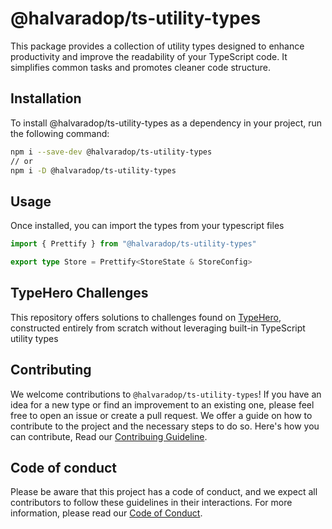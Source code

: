 # @halvaradop/ts-utility-types

This package provides a collection of utility types designed to enhance productivity and improve the readability of your TypeScript code. It simplifies common tasks and promotes cleaner code structure.

## Installation

To install @halvaradop/ts-utility-types as a dependency in your project, run the following command:

```bash
npm i --save-dev @halvaradop/ts-utility-types
// or
npm i -D @halvaradop/ts-utility-types

```

## Usage

Once installed, you can import the types from your typescript files

```ts
import { Prettify } from "@halvaradop/ts-utility-types"

export type Store = Prettify<StoreState & StoreConfig>
```

## TypeHero Challenges

This repository offers solutions to challenges found on [TypeHero](https://typehero.dev/), constructed entirely from scratch without leveraging built-in TypeScript utility types

## Contributing

We welcome contributions to `@halvaradop/ts-utility-types`! If you have an idea for a new type or find an improvement to an existing one, please feel free to open an issue or create a pull request. We offer a guide on how to contribute to the project and the necessary steps to do so. Here's how you can contribute, Read our [Contribuing Guideline](https://github.com/halvaradop/.github/blob/master/.github/CONTRIBUTING.md).

## Code of conduct

Please be aware that this project has a code of conduct, and we expect all contributors to follow these guidelines in their interactions. For more information, please read our [Code of Conduct](https://github.com/halvaradop/.github/blob/master/.github/CODE_OF_CONDUCT.md).

